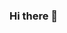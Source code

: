 ### Hi there 👋

<!--
**4rr0wh34d/4rr0wh34d** is a ✨ _special_ ✨ repository because its `README.md` (this file) appears on your GitHub profile.

<img alt="Background image" src="https://www.github.com/4rr0wh34d/4rr0wh34d/image/gema-saputera-pJaocJrXGFQ-unsplash">
Here are some ideas to get you started:

▶️ 

- 🔭 I’m currently working on ...
- 🌱 I’m currently learning ...
- 👯 I’m looking to collaborate on ...
- 🤔 I’m looking for help with ...
- 💬 Ask me about ...
- 📫 How to reach me: ...
- 😄 Pronouns: ...
- ⚡ Fun fact: ...
-->
